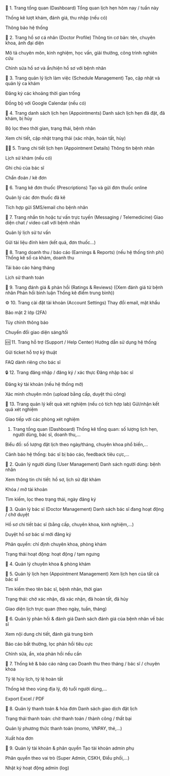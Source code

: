 🎯 1. Trang tổng quan (Dashboard)
Tổng quan lịch hẹn hôm nay / tuần này

Thống kê lượt khám, đánh giá, thu nhập (nếu có)

Thông báo hệ thống

👤 2. Trang hồ sơ cá nhân (Doctor Profile)
Thông tin cơ bản: tên, chuyên khoa, ảnh đại diện

Mô tả chuyên môn, kinh nghiệm, học vấn, giải thưởng, công trình nghiên cứu

Chỉnh sửa hồ sơ và ẩn/hiện hồ sơ với bệnh nhân

📅 3. Trang quản lý lịch làm việc (Schedule Management)
Tạo, cập nhật và quản lý ca khám

Đăng ký các khoảng thời gian trống

Đồng bộ với Google Calendar (nếu có)

📁 4. Trang danh sách lịch hẹn (Appointments)
Danh sách lịch hẹn đã đặt, đã khám, bị hủy

Bộ lọc theo thời gian, trạng thái, bệnh nhân

Xem chi tiết, cập nhật trạng thái (xác nhận, hoàn tất, hủy)

🧑‍⚕️ 5. Trang chi tiết lịch hẹn (Appointment Details)
Thông tin bệnh nhân

Lịch sử khám (nếu có)

Ghi chú của bác sĩ

Chẩn đoán / kê đơn

💊 6. Trang kê đơn thuốc (Prescriptions)
Tạo và gửi đơn thuốc online

Quản lý các đơn thuốc đã kê

Tích hợp gửi SMS/email cho bệnh nhân

📨 7. Trang nhắn tin hoặc tư vấn trực tuyến (Messaging / Telemedicine)
Giao diện chat / video call với bệnh nhân

Quản lý lịch sử tư vấn

Gửi tài liệu đính kèm (kết quả, đơn thuốc...)

💼 8. Trang doanh thu / báo cáo (Earnings & Reports) (nếu hệ thống tính phí)
Thống kê số ca khám, doanh thu

Tải báo cáo hàng tháng

Lịch sử thanh toán

🧾 9. Trang đánh giá & phản hồi (Ratings & Reviews)
((Xem đánh giá từ bệnh nhân
Phản hồi bình luận
Thống kê điểm trung bình))

⚙️ 10. Trang cài đặt tài khoản (Account Settings)
Thay đổi email, mật khẩu

Bảo mật 2 lớp (2FA)

Tùy chỉnh thông báo

Chuyển đổi giao diện sáng/tối

🆘 11. Trang hỗ trợ (Support / Help Center)
Hướng dẫn sử dụng hệ thống

Gửi ticket hỗ trợ kỹ thuật

FAQ dành riêng cho bác sĩ

🔒 12. Trang đăng nhập / đăng ký / xác thực
Đăng nhập bác sĩ

Đăng ký tài khoản (nếu hệ thống mở)

Xác minh chuyên môn (upload bằng cấp, duyệt thủ công)

🧪 13. Trang quản lý kết quả xét nghiệm (nếu có tích hợp lab)
Gửi/nhận kết quả xét nghiệm

Giao tiếp với các phòng xét nghiệm


 1. Trang tổng quan (Dashboard)
Thống kê tổng quan: số lượng lịch hẹn, người dùng, bác sĩ, doanh thu,...

Biểu đồ: số lượng đặt lịch theo ngày/tháng, chuyên khoa phổ biến,...

Cảnh báo hệ thống: bác sĩ bị báo cáo, feedback tiêu cực,...

🔹 2. Quản lý người dùng (User Management)
Danh sách người dùng: bệnh nhân

Xem thông tin chi tiết: hồ sơ, lịch sử đặt khám

Khóa / mở tài khoản

Tìm kiếm, lọc theo trạng thái, ngày đăng ký

🔹 3. Quản lý bác sĩ (Doctor Management)
Danh sách bác sĩ đang hoạt động / chờ duyệt

Hồ sơ chi tiết bác sĩ (bằng cấp, chuyên khoa, kinh nghiệm,...)

Duyệt hồ sơ bác sĩ mới đăng ký

Phân quyền: chỉ định chuyên khoa, phòng khám

Trạng thái hoạt động: hoạt động / tạm ngưng

🔹 4. Quản lý chuyên khoa & phòng khám

🔹 5. Quản lý lịch hẹn (Appointment Management)
Xem lịch hẹn của tất cả bác sĩ

Tìm kiếm theo tên bác sĩ, bệnh nhân, thời gian

Trạng thái: chờ xác nhận, đã xác nhận, đã hoàn tất, đã hủy

Giao diện lịch trực quan (theo ngày, tuần, tháng)

🔹 6. Quản lý phản hồi & đánh giá
Danh sách đánh giá của bệnh nhân về bác sĩ

Xem nội dung chi tiết, đánh giá trung bình

Báo cáo bất thường, lọc phản hồi tiêu cực

Chỉnh sửa, ẩn, xóa phản hồi nếu cần


🔹 7. Thống kê & báo cáo nâng cao
Doanh thu theo tháng / bác sĩ / chuyên khoa

Tỷ lệ hủy lịch, tỷ lệ hoàn tất

Thống kê theo vùng địa lý, độ tuổi người dùng,...

Export Excel / PDF

🔹 8. Quản lý thanh toán & hóa đơn
Danh sách giao dịch đặt lịch

Trạng thái thanh toán: chờ thanh toán / thành công / thất bại

Quản lý phương thức thanh toán (momo, VNPAY, thẻ,...)

Xuất hóa đơn


🔹 9. Quản lý tài khoản & phân quyền
Tạo tài khoản admin phụ

Phân quyền theo vai trò (Super Admin, CSKH, Điều phối,...)

Nhật ký hoạt động admin (log)



